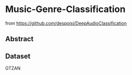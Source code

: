 # Music-Genre-Classification
from https://github.com/despoisj/DeepAudioClassification
## Abstract
## Dataset
GTZAN

